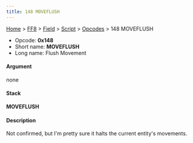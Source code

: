 ```yaml
---
title: 148 MOVEFLUSH
---
```


[Home](/Main%20Page.md) > [FF8](/FF8.md) > [Field](/FF8/Field.md) > [Script](/FF8/Field/Script.md) > [Opcodes](/FF8/Field/Script/Opcodes.md) > 148 MOVEFLUSH

-   Opcode: **0x148**
-   Short name: **MOVEFLUSH**
-   Long name: Flush Movement

#### Argument

none

#### Stack

  
**MOVEFLUSH**

#### Description

Not confirmed, but I'm pretty sure it halts the current entity's
movements.
